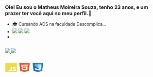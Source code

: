 ### Oie! Eu sou o Matheus Moireira Souza, tenho 23 anos, e um prazer ter você aqui no meu perfil.👋

- 🎓 Cursando ADS na faculdade Descomplica...
- <a href = "mailto:mateusm.souzafacu@gmail.com"><img src="https://img.shields.io/badge/-Gmail-%23333?style=for-the-badge&logo=gmail&logoColor=white" target="_blank"></a> <a href="https://www.instagram.com/mattheus_msouza/" target="_blank"><img src="https://img.shields.io/badge/-Instagram-%23E4405F?style=for-the-badge&logo=instagram&logoColor=white" target="_blank"></a> <a href="https://twitter.com/TheusMSouza" target="_blank"><img src="https://img.shields.io/badge/Twitter-1DA1F2?style=for-the-badge&logo=twitter&logoColor=white" target="_blank"></a> 
- 
##

<div align="left">
  <a href="https://github.com/TheusMSouza">
  <img height="180em" src="https://github-readme-stats.vercel.app/api?username=TheusMSouza&show_icons=true&theme=dark&include_all_commits=true&count_private=true"/>
  <img height="180em" src="https://github-readme-stats.vercel.app/api/top-langs/?username=TheusMSouza&layout=compact&langs_count=7&theme=dark"/>
</div>
  
 ##
  
  <img align="center" alt="Rafa-Js" height="30" width="40" src="https://raw.githubusercontent.com/devicons/devicon/master/icons/javascript/javascript-plain.svg">
  <img align="center" alt="Rafa-HTML" height="30" width="40" src="https://raw.githubusercontent.com/devicons/devicon/master/icons/html5/html5-original.svg">
  <img align="center" alt="Rafa-CSS" height="30" width="40" src="https://raw.githubusercontent.com/devicons/devicon/master/icons/css3/css3-original.svg">

  ##
  
  
